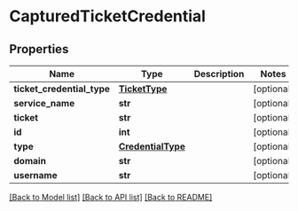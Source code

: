 # CapturedTicketCredential

## Properties
Name | Type | Description | Notes
------------ | ------------- | ------------- | -------------
**ticket_credential_type** | [**TicketType**](TicketType.md) |  | [optional] 
**service_name** | **str** |  | [optional] 
**ticket** | **str** |  | [optional] 
**id** | **int** |  | [optional] 
**type** | [**CredentialType**](CredentialType.md) |  | [optional] 
**domain** | **str** |  | [optional] 
**username** | **str** |  | [optional] 

[[Back to Model list]](../README.md#documentation-for-models) [[Back to API list]](../README.md#documentation-for-api-endpoints) [[Back to README]](../README.md)


